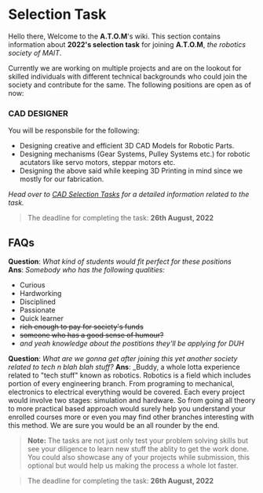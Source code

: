 # Selection Task

Hello there, Welcome to the **A.T.O.M**'s wiki. This section contains information about **2022's selection task** for joining **A.T.O.M**, _the robotics society of MAIT_. 

Currently we are working on multiple projects and are on the lookout for skilled individuals with different technical backgrounds who could join the society and contribute for the same. The following positions are open as of now:

### CAD DESIGNER

You will be responsbile for the following:
 * Designing creative and efficient 3D CAD Models for Robotic Parts.
 * Designing mechanisms (Gear Systems, Pulley Systems etc.) for robotic acutators like servo motors, steppar motors etc.
 * Designing the above said while keeping 3D Printing in mind since we mostly for our fabrication.
 
_Head over to [CAD Selection Tasks](./cad_sel.md) for a detailed information related to the task._

> The deadline for completing the task: **26th August, 2022**

## FAQs

**Question**: _What kind of students would fit perfect for these positions_<br>
**Ans**: _Somebody who has the following qualities:_
- Curious
- Hardworking
- Disciplined
- Passionate
- Quick learner
- ~~rich enough to pay for society's funds~~
- ~~someone who has a good sense of humour?~~
- _and yeah knowledge about the postitions they'll be applying for DUH_

**Question**: _What are we gonna get after joining this yet another society related to tech n blah blah stuff?_
**Ans**: _Buddy, a whole lotta experience related to "tech stuff" known as robotics. Robotics is a field which includes portion of every engineering branch. From programing to mechanical, electronics to electrical everything would be covered. Each every project would involve two stages: simulation and hardware. So from going all theory to more practical based approach would surely help you understand your enrolled courses more or even you may find other branches interesting with this method. We are sure you would be an all rounder by the end.<br>


> **Note:** The tasks are not just only test your problem solving skills but see your diligence to learn new stuff the ablity to get the work done.<br>You could also showcase any of your projects while submission, this optional but would help us making the process a whole lot faster.


> The deadline for completing the task: **26th August, 2022**


